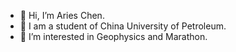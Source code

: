 - 👋 Hi, I’m Aries Chen. 
- 🔭 I am a student of China University of Petroleum.
- 👀 I’m interested in Geophysics and Marathon.


<!---
AriesChen-UPC/AriesChen-UPC is a ✨ special ✨ repository because its `README.md` (this file) appears on your GitHub profile.
You can click the Preview link to take a look at your changes.
--->
